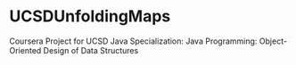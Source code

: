 # UCSDUnfoldingMaps

Coursera Project for UCSD Java Specialization: 
Java Programming: Object-Oriented Design of Data Structures
